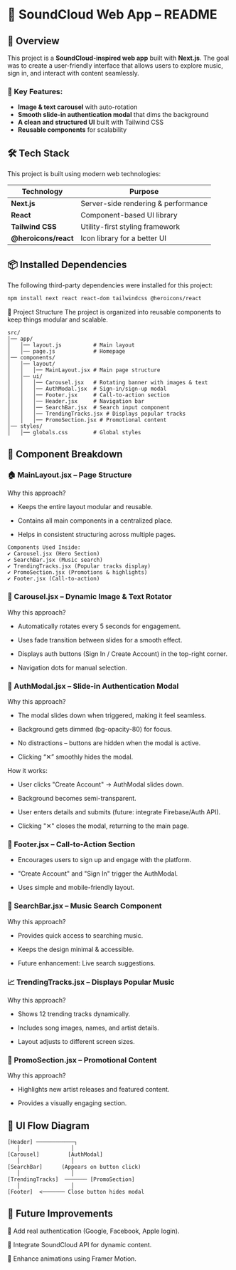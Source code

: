 # 🎵 SoundCloud Web App – README  

## 📌 Overview  
This project is a **SoundCloud-inspired web app** built with **Next.js**. The goal was to create a user-friendly interface that allows users to explore music, sign in, and interact with content seamlessly.  

### 🌟 Key Features:  
- **Image & text carousel** with auto-rotation  
- **Smooth slide-in authentication modal** that dims the background  
- **A clean and structured UI** built with Tailwind CSS  
- **Reusable components** for scalability  

## 🛠️ Tech Stack  
This project is built using modern web technologies:  

| **Technology**  | **Purpose** |
|---------------|------------|
| **Next.js**   | Server-side rendering & performance |
| **React**     | Component-based UI library |
| **Tailwind CSS** | Utility-first styling framework |
| **@heroicons/react** | Icon library for a better UI |

## 📦 Installed Dependencies  
The following third-party dependencies were installed for this project:  

```bash
npm install next react react-dom tailwindcss @heroicons/react
```
📂 Project Structure
The project is organized into reusable components to keep things modular and scalable.
```
src/
│── app/
│   │── layout.js          # Main layout
│   │── page.js            # Homepage
│── components/
│   │── layout/
│   │   │── MainLayout.jsx # Main page structure
│   │── ui/
│   │   │── Carousel.jsx   # Rotating banner with images & text
│   │   │── AuthModal.jsx  # Sign-in/sign-up modal
│   │   │── Footer.jsx     # Call-to-action section
│   │   │── Header.jsx     # Navigation bar
│   │   │── SearchBar.jsx  # Search input component
│   │   │── TrendingTracks.jsx # Displays popular tracks
│   │   │── PromoSection.jsx # Promotional content
│── styles/
│   │── globals.css        # Global styles
```
## 🔧 Component Breakdown
### 🏠 MainLayout.jsx – Page Structure
Why this approach?

- Keeps the entire layout modular and reusable.

- Contains all main components in a centralized place.

- Helps in consistent structuring across multiple pages.
```
Components Used Inside:
✔ Carousel.jsx (Hero Section)
✔ SearchBar.jsx (Music search)
✔ TrendingTracks.jsx (Popular tracks display)
✔ PromoSection.jsx (Promotions & highlights)
✔ Footer.jsx (Call-to-action)
```

### 🎠 Carousel.jsx – Dynamic Image & Text Rotator
Why this approach?

- Automatically rotates every 5 seconds for engagement.

- Uses fade transition between slides for a smooth effect.

- Displays auth buttons (Sign In / Create Account) in the top-right corner.

- Navigation dots for manual selection.

### 🔐 AuthModal.jsx – Slide-in Authentication Modal
Why this approach?

- The modal slides down when triggered, making it feel seamless.

- Background gets dimmed (bg-opacity-80) for focus.

- No distractions – buttons are hidden when the modal is active.

- Clicking “✕” smoothly hides the modal.

How it works:

- User clicks "Create Account" → AuthModal slides down.

- Background becomes semi-transparent.

- User enters details and submits (future: integrate Firebase/Auth API).

- Clicking "✕" closes the modal, returning to the main page.

### 📢 Footer.jsx – Call-to-Action Section
- Encourages users to sign up and engage with the platform.

- "Create Account" and "Sign In" trigger the AuthModal.

- Uses simple and mobile-friendly layout.

### 🔎 SearchBar.jsx – Music Search Component
Why this approach?

- Provides quick access to searching music.

- Keeps the design minimal & accessible.

- Future enhancement: Live search suggestions.

### 📈 TrendingTracks.jsx – Displays Popular Music
Why this approach?

- Shows 12 trending tracks dynamically.

- Includes song images, names, and artist details.

- Layout adjusts to different screen sizes.

### 🎤 PromoSection.jsx – Promotional Content
Why this approach?

- Highlights new artist releases and featured content.

- Provides a visually engaging section.

## 📜 UI Flow Diagram
```
[Header] ────────────┐  
   │                │  
[Carousel]         [AuthModal]   
   │                │  
[SearchBar]      (Appears on button click)  
   │                │  
[TrendingTracks]  ─────── [PromoSection]  
   │                │  
[Footer]  <─────── Close button hides modal
```  
## 📌 Future Improvements
🔹 Add real authentication (Google, Facebook, Apple login).

🔹 Integrate SoundCloud API for dynamic content.

🔹 Enhance animations using Framer Motion.